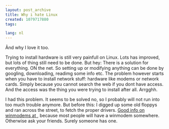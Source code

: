 ```yaml
---
layout: post_archive
title: Why i hate Linux
created: 1079717880
tags:

lang: nl
---
```

Ãnd why I love it too.

Trying to install hardware is still very painfull on Linux. Lots has improved, but lots of thing still need to be done. But hey: There is a solution for everything. ON the net. So setting up or modifying anything can be done by googling, downloading, readimg some info etc. The problem however starts when you have to install network stuff: hardware like modems or network cards. Simply because you cannot search the web if you dont have access. And the access was the thing you were trying to install after all. Arrgghh.

I had this problem. It seems to be solved no, so I probably will not run into too much trouble anymore. But before this: I digged up some old floppys and ran across the street, to fetch the proper drivers. [ Good info on winmodems at ](http://www.linmodems.org/), because most people will have a winmodem somewhere. Otherwise ask your friends. Surely someone has one.
